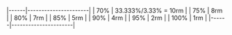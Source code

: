 |------|----------------------|
| 70%  | 33.333%/3.33% = 10rm |
| 75%  | 8rm                  |
| 80%  | 7rm                  |
| 85%  | 5rm                  |
| 90%  | 4rm                  |
| 95%  | 2rm                  |
| 100% | 1rm                  |
|------|----------------------|
